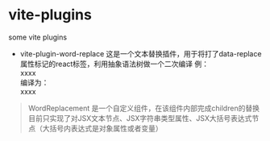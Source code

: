 # vite-plugins
some vite plugins 

- vite-plugin-word-replace 
这是一个文本替换插件，用于将打了data-replace属性标记的react标签，利用抽象语法树做一个二次编译
例：<div data-replace>xxxx</div>
编译为： <div data-replace><WordReplacement>xxxx</WordReplacement>

> WordReplacement 是一个自定义组件，在该组件内部完成children的替换
目前只实现了对JSX文本节点、JSX字符串类型属性、JSX大括号表达式节点（大括号内表达式是对象属性或者变量）
